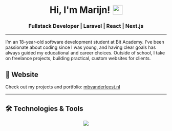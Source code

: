 <h1 align="center" style="display: flex; justify-content: center; align-items: center;">
  Hi, I'm Marijn! 
  <img src="https://media.giphy.com/media/hvRJCLFzcasrR4ia7z/giphy.gif" width="30" style="margin-left: 8px;">
</h1>

<h3 align="center">Fullstack Developer | Laravel | React | Next.js</h3>

---

I’m an 18-year-old software development student at Bit Academy. I’ve been passionate about coding since I was young, and having clear goals has always guided my educational and career choices. Outside of school, I take on freelance projects, building practical, custom websites for clients.

## 🚀 Website
Check out my projects and portfolio: [mbvanderleest.nl](https://mbvanderleest.nl/)

---
## 🛠️ Technologies & Tools
<p align="center">
  <img src="https://skillicons.dev/icons?i=mongodb,c,html,tailwind,js,php,docker,rails,react,laravel,next,ts,linux" />
</p>

